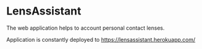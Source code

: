 # LensAssistant

The web application helps to account personal contact lenses.

Application is constantly deployed to https://lensassistant.herokuapp.com/
